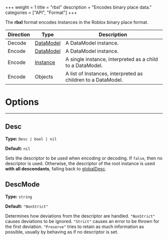+++
weight = 1
title = "rbxl"
description = "Encodes binary place data."
categories = ["API", "Format"]
+++

The **rbxl** format encodes Instances in the Roblox binary place
format.

| Direction | Type | Description |
| --- | --- | --- |
| Decode | [DataModel](/api/types/DataModel) | A DataModel instance. |
| Encode | [DataModel](/api/types/DataModel) | A DataModel instance. |
| Encode | [Instance](/api/types/Instance) | A single instance, interpreted as a child to a DataModel. |
| Encode | Objects | A list of Instances, interpreted as children to a DataModel. |

# Options

----

## Desc

**Type:** `Desc | bool | nil`

**Default:** `nil`

Sets the descriptor to be used when encoding or decoding. If
`false`, then no descriptor is used. Otherwise, the descriptor of the
root instance is used **with all descendants**, falling back to [globalDesc](/api/libraries/rbxmk#globaldesc).

## DescMode

**Type:** `string`

**Default:** `"NonStrict"`

Determines how deviations from the descriptor are handled.
`"NonStrict"` causes deviations to be ignored. `"Strict"`
causes an error to be thrown for the first deviation. `"Preserve"`
tries to retain as much information as possible, usually by behaving as if no
descriptor is set.